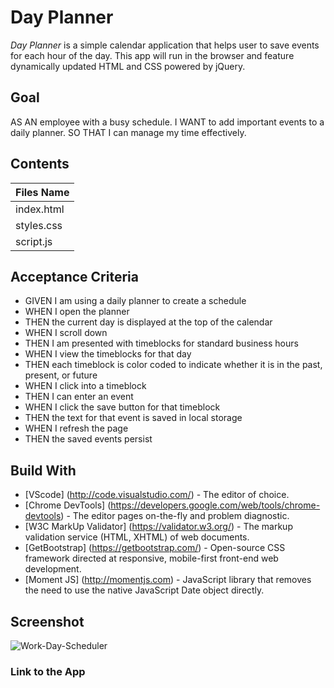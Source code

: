 # Day Planner
*Day Planner* is a simple calendar application that helps user to save events for each hour of the day. This app will run in the browser and feature dynamically updated HTML and CSS powered by jQuery.

## Goal 
<p> AS AN employee with a busy schedule. I WANT to add important events to a daily planner. SO THAT I can manage my time effectively.</p>

## Contents
Files Name |
-----------|
index.html |
styles.css |
script.js  |

## Acceptance Criteria 
* GIVEN I am using a daily planner to create a schedule
* WHEN I open the planner
* THEN the current day is displayed at the top of the calendar
* WHEN I scroll down
* THEN I am presented with timeblocks for standard business hours
* WHEN I view the timeblocks for that day
* THEN each timeblock is color coded to indicate whether it is in the past, present, or future
* WHEN I click into a timeblock
* THEN I can enter an event
* WHEN I click the save button for that timeblock
* THEN the text for that event is saved in local storage
* WHEN I refresh the page
* THEN the saved events persist

## Build With
* [VScode] (http://code.visualstudio.com/) - The editor of choice.
* [Chrome DevTools] (https://developers.google.com/web/tools/chrome-devtools) - The editor pages on-the-fly and problem diagnostic.
* [W3C MarkUp Validator] (https://validator.w3.org/) - The markup validation service (HTML, XHTML) of web documents.
* [GetBootstrap] (https://getbootstrap.com/) - Open-source CSS framework directed at responsive, mobile-first front-end web development. 
* [Moment JS] (http://momentjs.com) - JavaScript library that removes the need to use the native JavaScript Date object directly.

## Screenshot
![Work-Day-Scheduler](https://user-images.githubusercontent.com/7066137/93299625-b2369500-f838-11ea-842a-6e23d6eb368d.png)

### Link to the App

